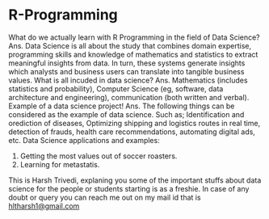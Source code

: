 # R-Programming 
What do we actually learn with R Programming in the field of Data Science?
Ans. Data Science is all about the study that combines domain expertise, programming skills and knowledge of mathematics and statistics to extract meaningful insights from data. In turn, these systems generate insights which analysts and business users can translate into tangible business values. 
What is all incuded in data science? 
Ans. Mathematics (includes statistics and probability), Computer Science (eg, software, data architecture and engineering), communication (both written and verbal).
Example of a data science project!
Ans. The following things can be considered as the example of data science. Such as; Identification and orediction of diseases, Optimizing shipping and logistics routes in real time, detection of frauds, health care recommendations, automating digital ads, etc. 
Data Science applications and examples:
1. Getting the most values out of soccer roasters. 
2. Learning for metastatis.

This is Harsh Trivedi, explaning you some of the important stuffs about data science for the people or students starting is as a freshie. In case of any doubt or query you can reach me out on my mail id that is hltharsh1@gmail.com
